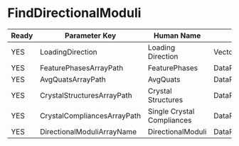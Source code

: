 # FindDirectionalModuli

| Ready | Parameter Key | Human Name | Parameter Type | Parameter Class |
|-------|---------------|------------|-----------------|----------------|
| YES | LoadingDirection | Loading Direction | VectorFloat32Parameter::ValueType | VectorFloat32Parameter |
| YES | FeaturePhasesArrayPath | FeaturePhases | DataPath | ArraySelectionParameter |
| YES | AvgQuatsArrayPath | AvgQuats | DataPath | ArraySelectionParameter |
| YES | CrystalStructuresArrayPath | Crystal Structures | DataPath | ArraySelectionParameter |
| YES | CrystalCompliancesArrayPath | Single Crystal Compliances | DataPath | ArraySelectionParameter |
| YES | DirectionalModuliArrayName | DirectionalModuli | DataPath | ArrayCreationParameter |
